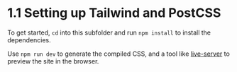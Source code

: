 # 1.1 Setting up Tailwind and PostCSS

To get started, `cd` into this subfolder and run `npm install` to install the dependencies.

Use `npm run dev` to generate the compiled CSS, and a tool like [live-server](https://www.npmjs.com/package/live-server) to preview the site in the browser.
